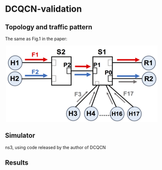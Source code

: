# DCQCN-validation
## Topology and traffic pattern
The same as Fig.1 in the paper:
<div align="center"><img width="500" height="250" src="https://github.com/sc20anonymous/DCQCN-validation/raw/master/topology.png"/></div>

## Simulator 
ns3, using code released by the author of DCQCN
## Results
